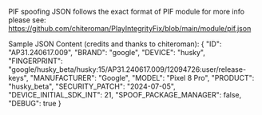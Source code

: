 PIF spoofing JSON follows the exact format of PIF module for more info please see:
https://github.com/chiteroman/PlayIntegrityFix/blob/main/module/pif.json

Sample JSON Content (credits and thanks to chiteroman):
{
    "ID": "AP31.240617.009",
    "BRAND": "google",
    "DEVICE": "husky",
    "FINGERPRINT": "google/husky_beta/husky:15/AP31.240617.009/12094726:user/release-keys",
    "MANUFACTURER": "Google",
    "MODEL": "Pixel 8 Pro",
    "PRODUCT": "husky_beta",
    "SECURITY_PATCH": "2024-07-05",
    "DEVICE_INITIAL_SDK_INT": 21,
    "SPOOF_PACKAGE_MANAGER": false,
    "DEBUG": true
}
